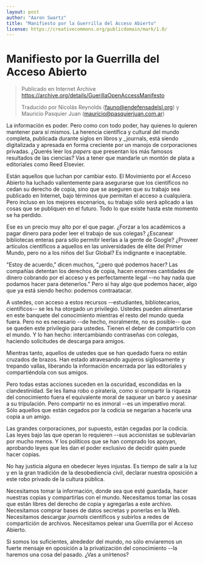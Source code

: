 ```yaml
---
layout: post
author: "Aaron Swartz"
title: "Manifiesto por la Guerrilla del Acceso Abierto"
license: https://creativecommons.org/publicdomain/mark/1.0/
---
```


Manifiesto por la Guerrilla del Acceso Abierto
==============================================

> Publicado en Internet Archive
> https://archive.org/details/GuerillaOpenAccessManifesto
> 
> Traducido por Nicolás Reynolds (fauno@endefensadelsl.org) y Mauricio
> Pasquier Juan (mauricio@pasquierjuan.com.ar)

La información es poder. Pero como con todo poder, hay quienes lo quieren
mantener para sí mismos. La herencia científica y cultural del mundo completa,
publicada durante siglos en libros y _journals, está siendo digitalizada
y apresada en forma creciente por un manojo de corporaciones privadas. ¿Querés
leer los _papers_ que presentan los más famosos resultados de las ciencias? Vas
a tener que mandarle un montón de plata a editoriales como Reed Elsevier.

Están aquellos que luchan por cambiar esto. El Movimiento por el Acceso Abierto
ha luchado valientemente para asegurarse que los científicos no cedan su
derecho de copia, sino que se aseguren que su trabajo sea publicado en
Internet, bajo términos que permitan el acceso a cualquiera. Pero incluso en
los mejores escenarios, su trabajo sólo será aplicado a las cosas que se
publiquen en el futuro. Todo lo que existe hasta este momento se ha perdido.

Ese es un precio muy alto por el que pagar. ¿Forzar a los académicos a pagar
dinero para poder leer el trabajo de sus colegas? ¿Escanear bibliotecas enteras
para sólo permitir leerlas a la gente de Google? ¿Proveer artículos científicos
a aquellos en las universidades de élite del Primer Mundo, pero no a los niños
del Sur Global? Es indignante e inaceptable.

"Estoy de acuerdo," dicen muchos, "¿pero qué podemos hacer? Las compañías
detentan los derechos de copia, hacen enormes cantidades de dinero cobrando por
el acceso y es perfectamente legal --no hay nada que podamos hacer para
detenerlos." Pero sí hay algo que podemos hacer, algo que ya está siendo hecho:
podemos contraatacar.

A ustedes, con acceso a estos recursos --estudiantes, bibliotecarios,
científicos-- se les ha otorgado un privilegio. Ustedes pueden alimentarse en
este banquete del conocimiento mientras el resto del mundo queda fuera. Pero no
es necesario --de hecho, moralmente, no es posible-- que se queden este
privilegio para ustedes. Tienen el deber de compartirlo con el mundo. Y lo han
hecho: intercambiando contraseñas con colegas, haciendo solicitudes de descarga
para amigos.

Mientras tanto, aquellos de ustedes que se han quedado fuera no están cruzados
de brazos. Han estado atravesando agujeros sigilosamente y trepando vallas,
liberando la información encerrada por las editoriales y compartiéndola con sus
amigos.

Pero todas estas acciones suceden en la oscuridad, escondidas en la
clandestinidad. Se les llama robo o piratería, como si compartir la riqueza del
conocimiento fuera el equivalente moral de saquear un barco y asesinar a su
tripulación. Pero compartir no es inmoral --es un imperativo moral. Sólo
aquellos que están cegados por la codicia se negarían a hacerle una copia a un
amigo.

Las grandes corporaciones, por supuesto, están cegadas por la codicia. Las
leyes bajo las que operan lo requieren --sus accionistas se sublevarían por
mucho menos. Y los políticos que se han comprado los apoyan, aprobando leyes
que les dan el poder exclusivo de decidir quién puede hacer copias.

No hay justicia alguna en obedecer leyes injustas. Es tiempo de salir a la luz
y en la gran tradición de la desobediencia civil, declarar nuestra oposición
a este robo privado de la cultura pública.

Necesitamos tomar la información, donde sea que esté guardada, hacer nuestras
copias y compartirlas con el mundo. Necesitamos tomar las cosas que están
libres del derecho de copia y agregarlas a este archivo. Necesitamos comprar
bases de datos secretas y ponerlas en la Web. Necesitamos descargar _journals_
científicos y subirlos a redes de compartición de archivos. Necesitamos pelear
una Guerrilla por el Acceso Abierto.

Si somos los suficientes, alrededor del mundo, no sólo enviaremos un fuerte
mensaje en oposición a la privatización del conocimiento --la haremos una cosa
del pasado. ¿Vas a unírtenos?
